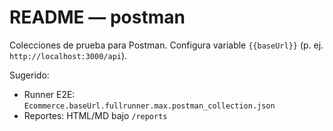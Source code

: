 # README — postman

Colecciones de prueba para Postman. Configura variable `{{baseUrl}}` (p. ej. `http://localhost:3000/api`).

Sugerido:
- Runner E2E: `Ecommerce.baseUrl.fullrunner.max.postman_collection.json`
- Reportes: HTML/MD bajo `/reports`
